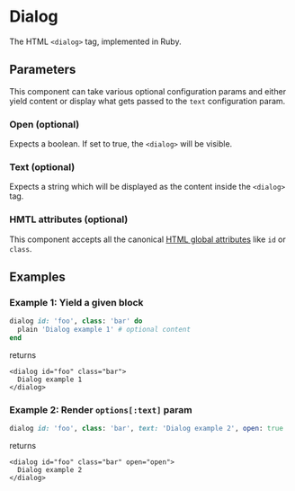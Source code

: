 # Dialog

The HTML `<dialog>` tag, implemented in Ruby.

## Parameters

This component can take various optional configuration params and either yield content or display what gets passed to the `text` configuration param.

### Open \(optional\)

Expects a boolean. If set to true, the `<dialog>` will be visible.

### Text \(optional\)

Expects a string which will be displayed as the content inside the `<dialog>` tag.

### HMTL attributes \(optional\)

This component accepts all the canonical [HTML global attributes](https://www.w3schools.com/tags/ref_standardattributes.asp) like `id` or `class`.

## Examples

### Example 1: Yield a given block

```ruby
dialog id: 'foo', class: 'bar' do
  plain 'Dialog example 1' # optional content
end
```

returns

```markup
<dialog id="foo" class="bar">
  Dialog example 1
</dialog>
```

### Example 2: Render `options[:text]` param

```ruby
dialog id: 'foo', class: 'bar', text: 'Dialog example 2', open: true
```

returns

```markup
<dialog id="foo" class="bar" open="open">
  Dialog example 2
</dialog>
```


